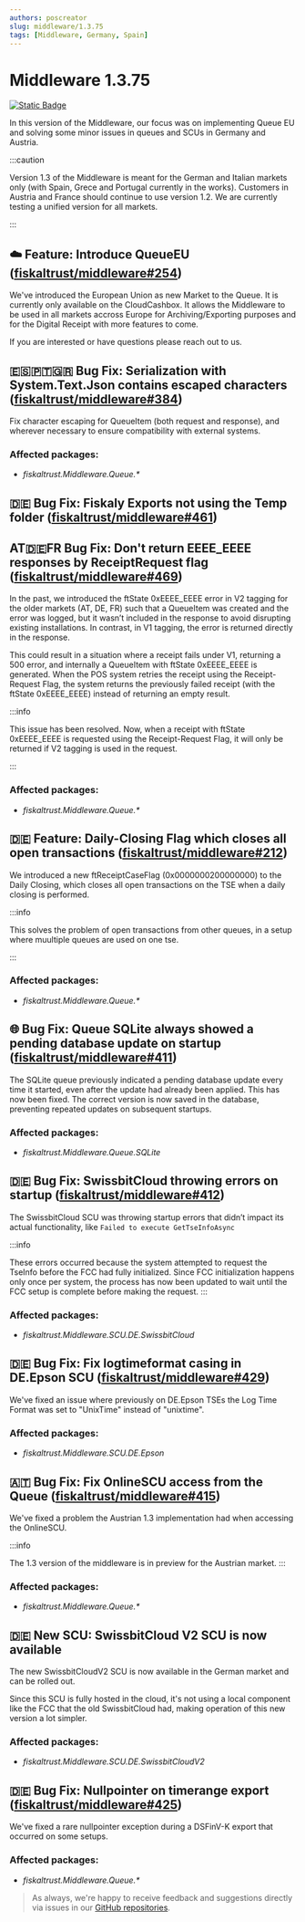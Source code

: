 ```yaml
---
authors: poscreator
slug: middleware/1.3.75
tags: [Middleware, Germany, Spain]
---
```


# Middleware 1.3.75
 [![Static Badge](https://img.shields.io/badge/milestone-v1.3.75-green?logo=github)](https://github.com/fiskaltrust/middleware/milestone/7?closed=1)

 
In this version of the Middleware, our focus was on implementing Queue EU and solving some minor issues in queues and SCUs in Germany and Austria.
<!--truncate-->

:::caution

Version 1.3 of the Middleware is meant for the German and Italian markets only (with Spain, Grece and Portugal currently in the works).
Customers in Austria and France should continue to use version 1.2.
We are currently testing a unified version for all markets.

:::

## ☁️ Feature: Introduce QueueEU ([fiskaltrust/middleware#254](https://github.com/fiskaltrust/middleware/issues/254))

We've introduced the European Union as new Market to the Queue. It is currently only available on the CloudCashbox.
It allows the Middleware to be used in all markets accross Europe for Archiving/Exporting purposes and for the Digital Receipt with more features to come.

If you are interested or have questions please reach out to us.

## 🇪🇸🇵🇹🇬🇷 Bug Fix: Serialization with System.Text.Json contains escaped characters ([fiskaltrust/middleware#384](https://github.com/fiskaltrust/middleware/issues/384))

Fix character escaping for QueueItem (both request and response), and wherever necessary to ensure compatibility with external systems.

### Affected packages:
- _fiskaltrust.Middleware.Queue.*_
  
## 🇩🇪 Bug Fix: Fiskaly Exports not using the Temp folder ([fiskaltrust/middleware#461](https://github.com/fiskaltrust/middleware/issues/461))
## AT🇩🇪FR Bug Fix: Don't return EEEE_EEEE responses by ReceiptRequest flag ([fiskaltrust/middleware#469](https://github.com/fiskaltrust/middleware/issues/469))

In the past, we introduced the ftState 0xEEEE_EEEE error in V2 tagging for the older markets (AT, DE, FR) such that a QueueItem was created and the error was logged, but it wasn’t included in the response to avoid disrupting existing installations. In contrast, in V1 tagging, the error is returned directly in the response.

This could result in a situation where a receipt fails under V1, returning a 500 error, and internally a QueueItem with ftState 0xEEEE_EEEE is generated. When the POS system retries the receipt using the Receipt-Request Flag, the system returns the previously failed receipt (with the ftState 0xEEEE_EEEE) instead of returning an empty result.

:::info

This issue has been resolved. Now, when a receipt with ftState 0xEEEE_EEEE is requested using the Receipt-Request Flag, it will only be returned if V2 tagging is used in the request.

:::

### Affected packages:
- _fiskaltrust.Middleware.Queue.*_
## 🇩🇪 Feature: Daily-Closing Flag which closes all open transactions ([fiskaltrust/middleware#212](https://github.com/fiskaltrust/middleware/issues/212))

We introduced a new ftReceiptCaseFlag (0x0000000200000000) to the Daily Closing, which closes all open transactions on the TSE when a daily closing is performed.

:::info

This solves the problem of open transactions from other queues, in a setup where  muultiple queues are used on one tse.

:::

### Affected packages:
- _fiskaltrust.Middleware.Queue.*_

## 🌐 Bug Fix: Queue SQLite always showed a pending database update on startup ([fiskaltrust/middleware#411](https://github.com/fiskaltrust/middleware/issues/411))

The SQLite queue previously indicated a pending database update every time it started, even after the update had already been applied. This has now been fixed. The correct version is now saved in the database, preventing repeated updates on subsequent startups.

### Affected packages:
- _fiskaltrust.Middleware.Queue.SQLite_

## 🇩🇪 Bug Fix: SwissbitCloud throwing errors on startup ([fiskaltrust/middleware#412](https://github.com/fiskaltrust/middleware/issues/412))

The SwissbitCloud SCU was throwing startup errors that didn’t impact its actual functionality, like `Failed to execute GetTseInfoAsync`

:::info

These errors occurred because the system attempted to request the TseInfo before the FCC had fully initialized. Since FCC initialization happens only once per system, the process has now been updated to wait until the FCC setup is complete before making the request.
:::

### Affected packages:
- _fiskaltrust.Middleware.SCU.DE.SwissbitCloud_

## 🇩🇪 Bug Fix: Fix logtimeformat casing in DE.Epson SCU ([fiskaltrust/middleware#429](https://github.com/fiskaltrust/middleware/pull/429))

We've fixed an issue where previously on DE.Epson TSEs the Log Time Format was set to "UnixTime" instead of "unixtime".

### Affected packages:
- _fiskaltrust.Middleware.SCU.DE.Epson_

## 🇦🇹 Bug Fix: Fix OnlineSCU access from the Queue ([fiskaltrust/middleware#415](https://github.com/fiskaltrust/middleware/pull/415))

We've fixed a problem the Austrian 1.3 implementation had when accessing the OnlineSCU.

:::info

The 1.3 version of the middleware is in preview for the Austrian market.
:::

### Affected packages:
- _fiskaltrust.Middleware.Queue.*_

## 🇩🇪 New SCU: SwissbitCloud V2 SCU is now available

The new SwissbitCloudV2 SCU is now available in the German market and can be rolled out.

Since this SCU is fully hosted in the cloud, it's not using a local component like the FCC that the old SwissbitCloud had, making operation of this new version a lot simpler.

### Affected packages:
- _fiskaltrust.Middleware.SCU.DE.SwissbitCloudV2_

## 🇩🇪 Bug Fix: Nullpointer on timerange export ([fiskaltrust/middleware#425](https://github.com/fiskaltrust/middleware/pull/425))

We've fixed a rare nullpointer exception during a DSFinV-K export that occurred on some setups.

### Affected packages:
- _fiskaltrust.Middleware.Queue.*_


> As always, we're happy to receive feedback and suggestions directly via issues in our [GitHub repositories](https://github.com/fiskaltrust).

